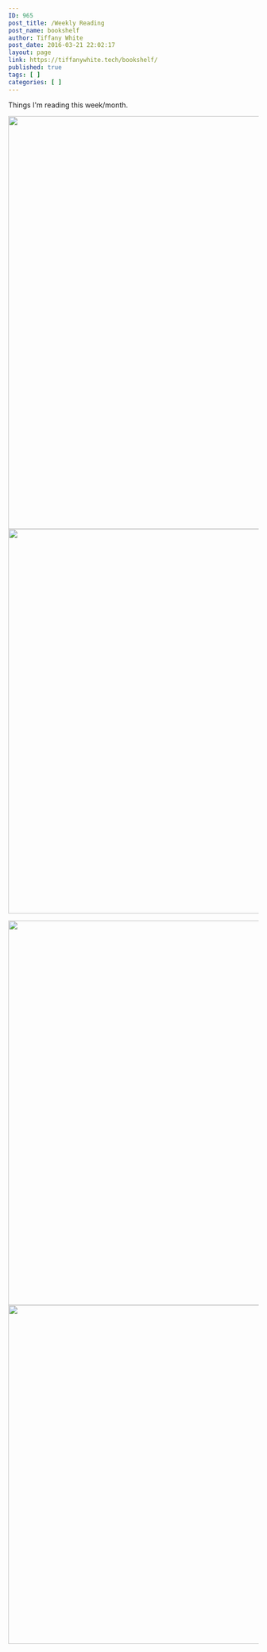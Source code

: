 ```yaml
---
ID: 965
post_title: /Weekly Reading
post_name: bookshelf
author: Tiffany White
post_date: 2016-03-21 22:02:17
layout: page
link: https://tiffanywhite.tech/bookshelf/
published: true
tags: [ ]
categories: [ ]
---
```

Things I'm reading this week/month.

<a href="https://leanpub.com/understandinges6/read"><img class=" wp-image-3015 alignleft" src="https://tiffanywhite.tech/wp-content/uploads/2018/04/understanding_excmascript_6.png" alt="" width="600" height="831" /></a><a href="https://frontendmasters.com/books/front-end-handbook/2018/">
</a><a href="https://www.syncfusion.com/ebooks/datastructurespart1"><img class="alignleft size-full wp-image-3016" src="https://tiffanywhite.tech/wp-content/uploads/2018/04/Data_Structures_Part1.jpg" alt="" width="600" height="774" /></a>

<a href="https://www.syncfusion.com/ebooks/datastructurespart2"><img class="alignleft size-full wp-image-3017" src="https://tiffanywhite.tech/wp-content/uploads/2018/04/Data_Structures_Part2.jpg" alt="" width="600" height="774" /></a><a href="https://frontendmasters.com/books/front-end-handbook/2018/"><img class="alignleft wp-image-3014" src="https://tiffanywhite.tech/wp-content/uploads/2018/04/Front-end-Developer-Handbook-2018.jpeg" alt="" width="527" height="682" /></a>